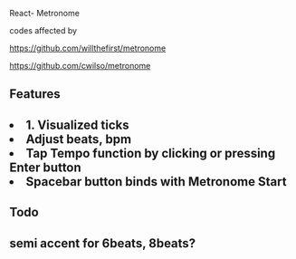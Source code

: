 React- Metronome

codes affected by 

https://github.com/willthefirst/metronome

https://github.com/cwilso/metronome


<h2>Features<h2>

<li> 1. Visualized ticks </li>

<li>Adjust beats, bpm </li>

<li>Tap Tempo function by clicking or pressing Enter button</li>
<li>Spacebar button binds with Metronome Start</li>


<h2>Todo<h2>

semi accent for 6beats, 8beats?
